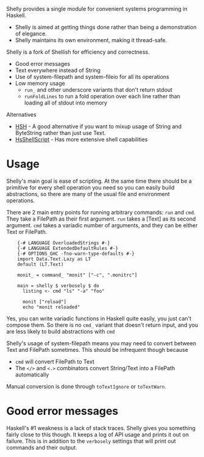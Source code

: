Shelly provides a single module for convenient systems programming in Haskell.

* Shelly is aimed at getting things done rather than being a demonstration of elegance.
* Shelly maintains its own environment, making it thread-safe.

Shelly is a fork of Shellish for efficiency and correctness.

* Good error messages
* Text everywhere instead of String
* Use of system-filepath and system-fileio for all its operations
* Low memory usage
  * `run_` and other underscore variants that don't return stdout
  * `runFoldLines` to run a fold operation over each line rather than loading all of stdout into memory

Alternatives

* [HSH](http://hackage.haskell.org/package/HSH) - A good alternative if you want to mixup usage of String and ByteString rather than just use Text.
* [HsShellScript](http://hackage.haskell.org/packages/archive/hsshellscript/3.1.0/doc/html/HsShellScript.html) - Has more extensive shell capabilities

# Usage

Shelly's main goal is ease of scripting.
At the same time there should be a primitive for every shell operation you need so you can easily build abstractions, so there are many of the usual file and environment operations.

There are 2 main entry points for running arbitrary commands: `run` and `cmd`.
They take a FilePath as their first argument. `run` takes a [Text] as its second argument.
`cmd` takes a variadic number of arguments, and they can be either Text or FilePath.

~~~~~ {.haskell}
    {-# LANGUAGE OverloadedStrings #-}
    {-# LANGUAGE ExtendedDefaultRules #-}
    {-# OPTIONS_GHC -fno-warn-type-defaults #-}
    import Data.Text.Lazy as LT
    default (LT.Text)

    monit_ = command_ "monit" ["-c", ".monitrc"]

    main = shelly $ verbosely $ do
      listing <- cmd "ls" "-a" "foo"

      monit ["reload"]
      echo "monit reloaded"
~~~~~

Yes, you can write variadic functions in Haskell quite easily, you just can't compose them.
So there is no `cmd_` variant that doesn't return input, and you are less likely to build abstractions with `cmd`

Shelly's usage of system-filepath means you may need to convert between Text and FilePath sometimes.
This should be infrequent though because

* `cmd` will convert FilePath to Text
* The `</>` and `<.>` combinators convert String/Text into a FilePath automatically

Manual conversion is done through `toTextIgnore` or `toTextWarn`.


# Good error messages

Haskell's #1 weakness is a lack of stack traces.
Shelly gives you something fairly close to this though.
It keeps a log of API usage and prints it out on failure.
This is in addition to the `verbosely` settings that will print out commands and their output.
